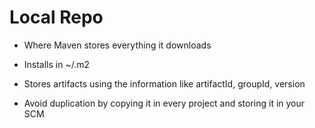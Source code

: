 # Local Repo

- Where Maven stores everything it downloads

- Installs in ~/.m2

- Stores artifacts using the information like artifactId, groupId, version

- Avoid duplication by copying it in every project and storing it in your SCM
